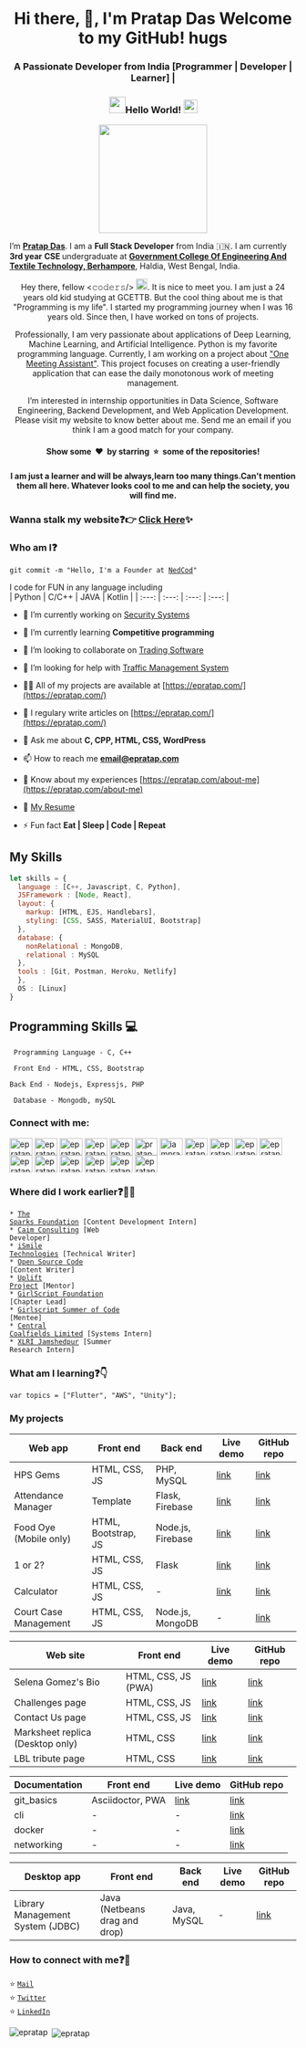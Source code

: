 <h1 align="center">Hi there, 👋, I'm Pratap Das Welcome to my GitHub! hugs</h1>
<h3 align="center">A Passionate Developer from India [Programmer | Developer | Learner] |</h3>

### <p align = "center"> <img src="https://github.com/epratap/epratap/blob/main/Hi.gif" width="29px">Hello World!&nbsp;<img src="https://github.com/epratap/epratap/blob/main/Earth.gif" width="24px"></p>

<p align = "center"><img src="https://github.com/epratap/epratap/blob/main/hello.gif" width="190px"/></p>

I’m <b>[Pratap Das](https://nedcod.com)</b>. I am a <b>Full Stack Developer</b> from India :india:. I am currently <b>3rd year</b> <b>CSE </b> undergraduate at <b>[Government College Of Engineering And Textile Technology, Berhampore](http://gcettb.ac.in/)</b>,
Haldia, West Bengal, India.

<p align="center">Hey there, fellow <𝚌𝚘𝚍𝚎𝚛𝚜/> <img src="https://github.com/epratap/epratap/blob/main/Hi.gif" width="20px">. It is nice to meet you. I am just a 24 years old kid studying at GCETTB. But the cool thing about me is that "Programming is my life". I started my programming journey when I was 16 years old. Since then, I have worked on tons of projects.</a>

<p align="center">Professionally, I am very passionate about applications of Deep Learning, Machine Learning, and Artificial Intelligence. Python is my favorite programming language. Currently, I am working on a project about <a href = "https://github.com/epratap/">"One Meeting Assistant"</a>. This project focuses on creating a user-friendly application that can ease the daily monotonous work of meeting management.</p>

<p align="center">I’m interested in internship opportunities in Data Science, Software Engineering, Backend Development, and Web Application Development. Please visit my website to know better about me. Send me an email if you think I am a good match for your company. <br>
  
<h4 align="center">Show some &nbsp;❤️&nbsp; by starring  &nbsp;⭐&nbsp; some of the repositories!</h4>
<h4 align="center">I am just a learner and will be always,learn too many things.Can't mention them all here. Whatever looks cool to me and can help the society, you will find me.</h4>
</p>

### Wanna stalk my website:question::point_right: [Click Here](https://nedcod.com/):sparkles:

### Who am I:question: 
<code>git commit -m "Hello, I'm a Founder at [NedCod](https://nedcod.com/)"</code>

I code for FUN in any language including   
| Python | C/C++ | JAVA | Kotlin |
 | :---: | :---: | :---: | :---: | 

- 🔭 I’m currently working on [Security Systems](#)

- 🌱 I’m currently learning **Competitive programming**

- 👯 I’m looking to collaborate on [Trading Software](#)

- 🤝 I’m looking for help with [Traffic Management System](#)

- 👨‍💻 All of my projects are available at [https://epratap.com/](https://epratap.com/)

- 📝 I regulary write articles on [https://epratap.com/](https://epratap.com/)

- 💬 Ask me about **C, CPP, HTML, CSS, WordPress**

- 📫 How to reach me **email@epratap.com**

- 📄 Know about my experiences [https://epratap.com/about-me](https://epratap.com/about-me)
- 📝 <a href="https://nedcod.com/resume" target="_blank">My Resume</a>

- ⚡ Fun fact **Eat | Sleep | Code | Repeat**

## My Skills
```js
let skills = {
  language : [C++, Javascript, C, Python],
  JSFramework : [Node, React],
  layout: {
    markup: [HTML, EJS, Handlebars],
    styling: [CSS, SASS, MaterialUI, Bootstrap]
  },
  database: {
    nonRelational : MongoDB,
    relational : MySQL
  },
  tools : [Git, Postman, Heroku, Netlify]
  },
  OS : [Linux]
}
```
## Programming Skills :computer:
``` Programming Language - C, C++```

``` Front End - HTML, CSS, Bootstrap```

``` Back End - Nodejs, Expressjs, PHP ```

``` Database - Mongodb, mySQL```

<h3 align="left">Connect with me:</h3>
<p align="left">
<a href="https://codepen.io/epratap" target="blank"><img align="center" src="https://cdn.jsdelivr.net/npm/simple-icons@3.0.1/icons/codepen.svg" alt="epratap" height="30" width="40" /></a>
<a href="https://dev.to/epratap" target="blank"><img align="center" src="https://cdn.jsdelivr.net/npm/simple-icons@3.0.1/icons/dev-dot-to.svg" alt="epratap" height="30" width="40" /></a>
<a href="https://twitter.com/epratapdas" target="blank"><img align="center" src="https://cdn.jsdelivr.net/npm/simple-icons@3.0.1/icons/twitter.svg" alt="epratapdas" height="30" width="40" /></a>
<a href="https://linkedin.com/in/epratap" target="blank"><img align="center" src="https://cdn.jsdelivr.net/npm/simple-icons@3.0.1/icons/linkedin.svg" alt="epratap" height="30" width="40" /></a>
<a href="https://stackoverflow.com/users/epratap" target="blank"><img align="center" src="https://cdn.jsdelivr.net/npm/simple-icons@3.0.1/icons/stackoverflow.svg" alt="epratap" height="30" width="40" /></a>
<a href="https://codesandbox.com/pratap das" target="blank"><img align="center" src="https://cdn.jsdelivr.net/npm/simple-icons@3.0.1/icons/codesandbox.svg" alt="pratap das" height="30" width="40" /></a>
<a href="https://fb.com/iampratapdas" target="blank"><img align="center" src="https://cdn.jsdelivr.net/npm/simple-icons@3.0.1/icons/facebook.svg" alt="iampratapdas" height="30" width="40" /></a>
<a href="https://instagram.com/epratapdas" target="blank"><img align="center" src="https://cdn.jsdelivr.net/npm/simple-icons@3.0.1/icons/instagram.svg" alt="epratapdas" height="30" width="40" /></a>
<a href="https://dribbble.com/epratap" target="blank"><img align="center" src="https://cdn.jsdelivr.net/npm/simple-icons@3.0.1/icons/dribbble.svg" alt="epratap" height="30" width="40" /></a>
<a href="https://www.behance.net/epratap" target="blank"><img align="center" src="https://cdn.jsdelivr.net/npm/simple-icons@3.0.1/icons/behance.svg" alt="epratap" height="30" width="40" /></a>
<a href="https://www.codechef.com/users/epratap" target="blank"><img align="center" src="https://cdn.jsdelivr.net/npm/simple-icons@3.1.0/icons/codechef.svg" alt="epratap" height="30" width="40" /></a>
<a href="https://www.hackerrank.com/epratap" target="blank"><img align="center" src="https://cdn.jsdelivr.net/npm/simple-icons@3.0.1/icons/hackerrank.svg" alt="epratap" height="30" width="40" /></a>
<a href="https://codeforces.com/profile/epratap" target="blank"><img align="center" src="https://cdn.jsdelivr.net/npm/simple-icons@3.0.1/icons/codeforces.svg" alt="epratap" height="30" width="40" /></a>
<a href="https://www.leetcode.com/epratap" target="blank"><img align="center" src="https://cdn.jsdelivr.net/npm/simple-icons@3.0.1/icons/leetcode.svg" alt="epratap" height="30" width="40" /></a>
<a href="https://www.hackerearth.com/epratap" target="blank"><img align="center" src="https://cdn.jsdelivr.net/npm/simple-icons@3.0.1/icons/hackerearth.svg" alt="epratap" height="30" width="40" /></a>
<a href="https://auth.geeksforgeeks.org/user/epratap" target="blank"><img align="center" src="https://cdn.jsdelivr.net/npm/simple-icons@3.0.1/icons/geeksforgeeks.svg" alt="epratap" height="30" width="40" /></a>
<a href="https://www.topcoder.com/members/epratap" target="blank"><img align="center" src="https://cdn.jsdelivr.net/npm/simple-icons@3.0.1/icons/topcoder.svg" alt="epratap" height="30" width="40" /></a>
</p>

### Where did I work earlier:question::woman_technologist:
<code>* [The Sparks Foundation](https://www.thesparksfoundationsingapore.org/) [Content Development Intern]</code>    
<code>* [Caim Consulting](https://caimconsulting.in/) [Web Developer]</code>    
<code>* [iSmile Technologies](https://www.ismiletechnologies.com/) [Technical Writer]</code>  
<code>* [Open Source Code](https://opensourcecode.tech/) [Content Writer]</code>      
<code>* [Uplift Project](https://www.girlscript.tech/programs/uplift/index.html) [Mentor]</code>    
<code>* [GirlScript Foundation](https://www.girlscript.tech/) [Chapter Lead]</code>     
<code>* [Girlscript Summer of Code](https://www.gssoc.tech/) [Mentee]</code>           
<code>* [Central Coalfields Limited](http://www.centralcoalfields.in/ind/) [Systems Intern]</code>      
<code>* [XLRI Jamshedpur](https://www.xlri.ac.in/) [Summer Research Intern]</code>

### What am I learning:question::point_down:	
<code>var topics = ["Flutter", "AWS", "Unity"];</code>

### My projects

Web app | Front end | Back end | Live demo | GitHub repo
------- | --------- | -------- | --------- | -----------
HPS Gems | HTML, CSS, JS | PHP, MySQL | [link](https://.herokuapp.com/) | [link](https://github.com/)
Attendance Manager | Template | Flask, Firebase | [link](https://herokuapp.com/) | [link](https://github.com/)
Food Oye (Mobile only) | HTML, Bootstrap, JS | Node.js, Firebase | [link](https://herokuapp.com/) | [link](https://github.com/)
1 or 2? | HTML, CSS, JS | Flask | [link](https://herokuapp.com/) | [link](https://github.com/)
Calculator| HTML, CSS, JS | - | [link](https://github.com/) | [link](https://github.com/)
Court Case Management | HTML, CSS, JS | Node.js, MongoDB | - | [link](https://github.com/)

Web site | Front end | Live demo | GitHub repo
-------- | --------- | --------- | -----------
Selena Gomez's Bio | HTML, CSS, JS (PWA) | [link](https://github.com/) | [link](https://github.com/)
Challenges page | HTML, CSS, JS | [link](https://nedcod.com/) | [link](https://nedcod.com/)
Contact Us page | HTML, CSS, JS | [link](https://nedcod.com/) | [link](https://nedcod.com/)
Marksheet replica (Desktop only) | HTML, CSS | [link](https://nedcod.com/) | [link](https://nedcod.com/)
LBL tribute page | HTML, CSS | [link](https://nedcod.com/) | [link](https://nedcod.com/)

Documentation | Front end | Live demo | GitHub repo
------------- | --------- | --------- | -----------
git_basics | Asciidoctor, PWA | [link](https://nedcod.com/) | [link](https://nedcod.com/)
cli | - | - | [link](https://nedcod.com/)
docker | - | - | [link](https://nedcod.com/)
networking | - | - | [link](https://nedcod.com/)

Desktop app | Front end | Back end | Live demo | GitHub repo
---- | --------- | -------- | --------- | -----------
Library Management System (JDBC) | Java (Netbeans drag and drop) | Java, MySQL | - | [link](https://nedcod.com/)

### How to connect with me:question::email:
:star: <code>[Mail](mailto:epratapdas@gmail.com)</code>    
:star: <code>[Twitter](https://twitter.com/epratapdas)</code>  
:star: <code>[LinkedIn](https://www.linkedin.com/in/epratap/)</code>  

<p><img align="left" src="https://github-readme-stats.vercel.app/api/top-langs?username=epratap&show_icons=true&locale=en&layout=compact" alt="epratap" /></p>

<p>&nbsp;<img align="center" src="https://github-readme-stats.vercel.app/api?username=epratap&show_icons=true&locale=en" alt="epratap" /></p>
